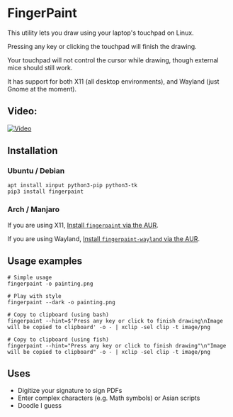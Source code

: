 # FingerPaint

This utility lets you draw using your laptop's touchpad on Linux.

Pressing any key or clicking the touchpad will finish the drawing.

Your touchpad will not control the cursor while drawing, though external mice should still work.

It has support for both X11 (all desktop environments), and Wayland (just Gnome at the moment).

## Video:

[![Video](http://img.youtube.com/vi/4gewfYs4I68/0.jpg)](http://www.youtube.com/watch?v=4gewfYs4I68 "FingerPaint demonstration video")

## Installation

### Ubuntu / Debian

```shell
apt install xinput python3-pip python3-tk
pip3 install fingerpaint
```

### Arch / Manjaro

If you are using X11, [Install `fingerpaint` via the AUR](https://aur.archlinux.org/packages/fingerpaint/).

If you are using Wayland, [Install `fingerpaint-wayland` via the AUR](https://aur.archlinux.org/packages/fingerpaint-wayland/).

## Usage examples
```shell
# Simple usage
fingerpaint -o painting.png

# Play with style
fingerpaint --dark -o painting.png

# Copy to clipboard (using bash)
fingerpaint --hint=$'Press any key or click to finish drawing\nImage will be copied to clipboard' -o - | xclip -sel clip -t image/png

# Copy to clipboard (using fish)
fingerpaint --hint="Press any key or click to finish drawing"\n"Image will be copied to clipboard" -o - | xclip -sel clip -t image/png
```

## Uses

- Digitize your signature to sign PDFs
- Enter complex characters (e.g. Math symbols) or Asian scripts
- Doodle I guess
